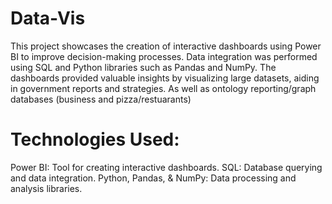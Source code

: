 # Data-Vis
This project showcases the creation of interactive dashboards using Power BI to improve decision-making processes. Data integration was performed using SQL and Python libraries such as Pandas and NumPy. The dashboards provided valuable insights by visualizing large datasets, aiding in government reports and strategies. As well as ontology reporting/graph databases (business and pizza/restuarants)

# Technologies Used:

Power BI: Tool for creating interactive dashboards.
SQL: Database querying and data integration.
Python, Pandas, & NumPy: Data processing and analysis libraries.
